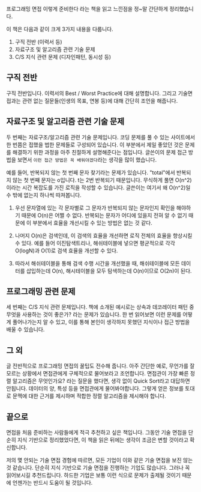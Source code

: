 프로그래밍 면접 이렇게 준비한다 라는 책을 읽고 느낀점을 정~말 간단하게 정리했습니다.

이 책은 다음과 같이 크게 3가지 내용을 다룹니다.
1. 구직 전반 (이력서 등)
2. 자료구조 및 알고리즘 관련 기술 문제
3. C/S 지식 관련 문제 (디자인패턴, 동시성 등)

## 구직 전반

구직 전반입니다. 이력서의 Best / Worst Practice에 대해 설명합니다. 그리고 기술면접과는 관련 없는 질문들(인생의 목표, 연봉 등)에 대해 간단히 조언을 해줍니다.

## 자료구조 및 알고리즘 관련 기술 문제

두 번째는 자료구조/알고리즘 관련 기술 문제입니다. 코딩 문제를 풀 수 있는 사이트에서 한 번쯤은 접했을 법한 문제들로 구성되어 있습니다. 이 부분에서 제일 좋았던 것은 문제를 해결하기 위한 과정을 아주 친절하게 설명해준다는 점입니다. 글쓴이의 문제 접근 방법을 보면서 `이런 접근 방법은 꼭 배워야겠다`라는 생각을 많이 했습니다. 

예를 들어, 반복되지 않는 첫 번째 문자 찾기라는 문제가 있습니다. "total"에서 반복되지 않는 첫 번째 문자는 o입니다. t는 2번 반복되기 때문입니다. 무식하게 풀면 O(n^2)이라는 시간 복잡도를 가진 로직을 작성할 수 있습니다. 글쓴이는 여기서 왜 O(n^2)일 수 밖에 없는지 하나씩 따져봅니다.

1. 우선 문자열에 있는 각 문자별로 그 문자가 반복되지 않는 문자인지 확인을 해야하기 때문에 O(n)은 어쩔 수 없다. 반복되는 문자가 어디에 있을지 전혀 알 수 없기 때문에 이 부분에서 효율을 개선시킬 수 있는 방법은 없는 것 같다.

2. 나머지 O(n)은 검색인데, 이 검색의 효율을 개선하면 로직 전체의 효율을 향상시킬 수 있다. 예를 들어 이진탐색트리나, 해쉬테이블에 넣으면 평균적으로 각각 O(logN)과 O(1)로 검색 효율을 개선할 수 있다.

3. 따라서 해쉬테이블을 통해 검색 수행 시간을 개선했을 때, 해쉬테이블에 모든 데이터를 삽입하는데 O(n), 해시테이블을 모두 탐색하는데 O(n)이므로 O(2n)이 된다.



## 프로그래밍 관련 문제

세 번째는 C/S 지식 관련 문제입니다. 책에 소개된 예시로는 상속과 데코레이터 패턴 중 무엇을 사용하는 것이 좋은가? 라는 문제가 있습니다. 한 번 읽어보면 이런 문제를 어떻게 풀어나가는지 알 수 있고, 이를 통해 본인이 생각하지 못했던 지식이나 접근 방법을 배울 수 있습니다. 

## 그 외

글 전반적으로 프로그래밍 면접의 꿀팁도 전수해 줍니다. 아주 간단한 예로, 무언가를 잘 모르는 상황에서 면접관에게 구체적으로 물어보라고 조언합니다. 면접관이 가장 빠른 정렬 알고리즘은 무엇인가요? 라는 질문을 했다면, 생각 없이 Quick Sort라고 대답하면 안됩니다. 데이터의 양, 특성 등을 면접관에게 물어봐야합니다. 그렇게 얻은 정보를 토대로 문맥에 대한 근거를 제시하며 적합한 정렬 알고리즘을 제시해야 합니다.

## 끝으로

면접을 처음 준비하는 사람들에게 적극 추천하고 싶은 책입니다. 그동안 기술 면접을 단순히 지식 기반으로 정리했었다면, 이 책을 읽은 뒤에는 생각이 조금은 변할 것이라고 확신합니다.

저의 몇 안되는 기술 면접 경험에 따르면, 모든 기업이 이와 같은 기술 면접을 보진 않는 것 같습니다. 단순히 지식 기반으로 기술 면접을 진행하는 기업도 많습니다. 그러나 꼭 읽어보시길 추천드립니다. 하드한 기업은 보통 이런 식으로 문제가 출제될 것이기 때문에 언젠가는 반드시 도움이 될 것입니다.








